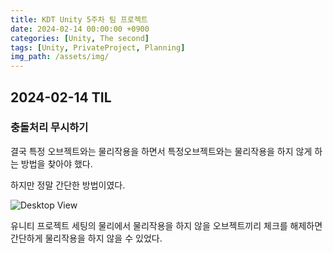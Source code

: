 ```yaml
---
title: KDT Unity 5주차 팀 프로젝트
date: 2024-02-14 00:00:00 +0900
categories: [Unity, The second]
tags: [Unity, PrivateProject, Planning]
img_path: /assets/img/
---
```


## 2024-02-14 TIL

### 충돌처리 무시하기

결국 특정 오브젝트와는 물리작용을 하면서 특정오브젝트와는 물리작용을 하지 않게 하는 방법을 찾아야 했다.

하지만 정말 간단한 방법이였다.

![Desktop View](/final/4.png)

유니티 프로젝트 세팅의 물리에서 물리작용을 하지 않을 오브젝트끼리 체크를 해제하면 간단하게 물리작용을 하지 않을 수 있었다.
